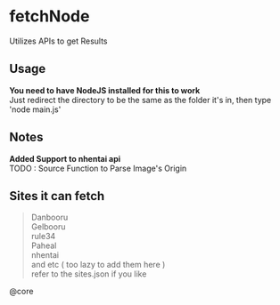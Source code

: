# fetchNode <br />
  Utilizes APIs to get Results
 <br />

## Usage <br />
  **You need to have NodeJS installed for this to work** <br />
  Just redirect the directory to be the same as the folder it's in, then type 'node main.js' <br />

## Notes <br />
  **Added Support to nhentai api** <br />
  TODO : Source Function to Parse Image's Origin <br />

## Sites it can fetch <br />
> Danbooru <br />
> Gelbooru <br />
> rule34 <br />
> Paheal <br />
> nhentai <br />
 and etc ( too lazy to add them here ) <br />
 refer to the sites.json if you like <br />

@core
